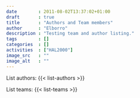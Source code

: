 ```yaml
---
date        : 2011-08-02T13:37:02+01:00
draft       : true
title       : "Authors and Team members"
author      : "Elborro"
description : "Testing team and author listing."
tags        : []
categories  : []
activities  : ["HAL2000"]
image_src   : ""
image_alt   : ""
---
```


List authors:
{{< list-authors >}}

List teams:
{{< list-teams >}}

